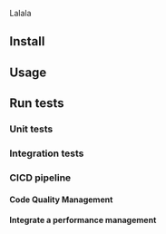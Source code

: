 Lalala

## Install

## Usage

## Run tests

### Unit tests

### Integration tests

### CICD pipeline

#### Code Quality Management

#### Integrate a performance management
